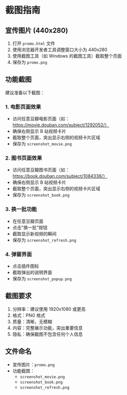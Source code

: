# 截图指南

## 宣传图片 (440x280)
1. 打开 `promo.html` 文件
2. 使用浏览器开发者工具调整窗口大小为 440x280
3. 使用截图工具（如 Windows 的截图工具）截取整个页面
4. 保存为 `promo.png`

## 功能截图
建议准备以下截图：

### 1. 电影页面效果
- 访问任意豆瓣电影页面（如：https://movie.douban.com/subject/1292052/）
- 确保右侧显示 B 站视频卡片
- 截取整个页面，突出显示右侧的视频卡片区域
- 保存为 `screenshot_movie.png`

### 2. 图书页面效果
- 访问任意豆瓣图书页面（如：https://book.douban.com/subject/1084336/）
- 确保右侧显示 B 站视频卡片
- 截取整个页面，突出显示右侧的视频卡片区域
- 保存为 `screenshot_book.png`

### 3. 换一批功能
- 在任意豆瓣页面
- 点击"换一批"按钮
- 截取显示新视频的瞬间
- 保存为 `screenshot_refresh.png`

### 4. 弹窗界面
- 点击插件图标
- 截取弹出的说明界面
- 保存为 `screenshot_popup.png`

## 截图要求
1. 分辨率：建议使用 1920x1080 或更高
2. 格式：PNG 格式
3. 质量：清晰，无模糊
4. 内容：完整展示功能，突出重要信息
5. 隐私：确保截图不包含任何个人信息

## 文件命名
- 宣传图片：`promo.png`
- 功能截图：
  - `screenshot_movie.png`
  - `screenshot_book.png`
  - `screenshot_refresh.png`
 